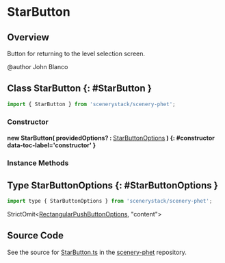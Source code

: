 # StarButton

## Overview

Button for returning to the level selection screen.

@author John Blanco

## Class StarButton {: #StarButton }


```js
import { StarButton } from 'scenerystack/scenery-phet';
```
### Constructor

#### new StarButton( providedOptions? : <span style="font-weight: 400;">[StarButtonOptions](../scenery-phet/StarButton.md#StarButtonOptions)</span> ) {: #constructor data-toc-label='constructor' }

### Instance Methods





## Type StarButtonOptions {: #StarButtonOptions }


```js
import type { StarButtonOptions } from 'scenerystack/scenery-phet';
```
StrictOmit&lt;[RectangularPushButtonOptions](../sun/RectangularPushButton.md#RectangularPushButtonOptions), "content"&gt;



## Source Code

See the source for [StarButton.ts](https://github.com/phetsims/scenery-phet/blob/main/js/buttons/StarButton.ts) in the [scenery-phet](https://github.com/phetsims/scenery-phet) repository.
